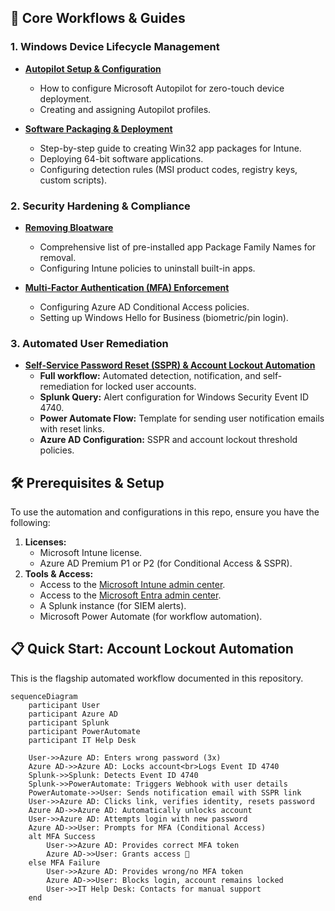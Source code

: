 
## 🚀 Core Workflows & Guides

### 1. Windows Device Lifecycle Management
- **[Autopilot Setup & Configuration](./docs/autopilot-setup.md)**
  - How to configure Microsoft Autopilot for zero-touch device deployment.
  - Creating and assigning Autopilot profiles.

- **[Software Packaging & Deployment](./docs/software-packaging.md)**
  - Step-by-step guide to creating Win32 app packages for Intune.
  - Deploying 64-bit software applications.
  - Configuring detection rules (MSI product codes, registry keys, custom scripts).

### 2. Security Hardening & Compliance
- **[Removing Bloatware](./docs/remove-bloatware.md)**
  - Comprehensive list of pre-installed app Package Family Names for removal.
  - Configuring Intune policies to uninstall built-in apps.

- **[Multi-Factor Authentication (MFA) Enforcement](./docs/mfa-enforcement.md)**
  - Configuring Azure AD Conditional Access policies.
  - Setting up Windows Hello for Business (biometric/pin login).

### 3. Automated User Remediation
- **[Self-Service Password Reset (SSPR) & Account Lockout Automation](./docs/account-lockout-automation.md)**
  - **Full workflow:** Automated detection, notification, and self-remediation for locked user accounts.
  - **Splunk Query:** Alert configuration for Windows Security Event ID 4740.
  - **Power Automate Flow:** Template for sending user notification emails with reset links.
  - **Azure AD Configuration:** SSPR and account lockout threshold policies.

## 🛠️ Prerequisites & Setup

To use the automation and configurations in this repo, ensure you have the following:

1.  **Licenses:**
    - Microsoft Intune license.
    - Azure AD Premium P1 or P2 (for Conditional Access & SSPR).
2.  **Tools & Access:**
    - Access to the [Microsoft Intune admin center](https://intune.microsoft.com/).
    - Access to the [Microsoft Entra admin center](https://entra.microsoft.com/).
    - A Splunk instance (for SIEM alerts).
    - Microsoft Power Automate (for workflow automation).

## 📋 Quick Start: Account Lockout Automation

This is the flagship automated workflow documented in this repository.

```mermaid
sequenceDiagram
    participant User
    participant Azure AD
    participant Splunk
    participant PowerAutomate
    participant IT Help Desk

    User->>Azure AD: Enters wrong password (3x)
    Azure AD->>Azure AD: Locks account<br>Logs Event ID 4740
    Splunk->>Splunk: Detects Event ID 4740
    Splunk->>PowerAutomate: Triggers Webhook with user details
    PowerAutomate->>User: Sends notification email with SSPR link
    User->>Azure AD: Clicks link, verifies identity, resets password
    Azure AD->>Azure AD: Automatically unlocks account
    User->>Azure AD: Attempts login with new password
    Azure AD->>User: Prompts for MFA (Conditional Access)
    alt MFA Success
        User->>Azure AD: Provides correct MFA token
        Azure AD->>User: Grants access 🎉
    else MFA Failure
        User->>Azure AD: Provides wrong/no MFA token
        Azure AD->>User: Blocks login, account remains locked
        User->>IT Help Desk: Contacts for manual support
    end